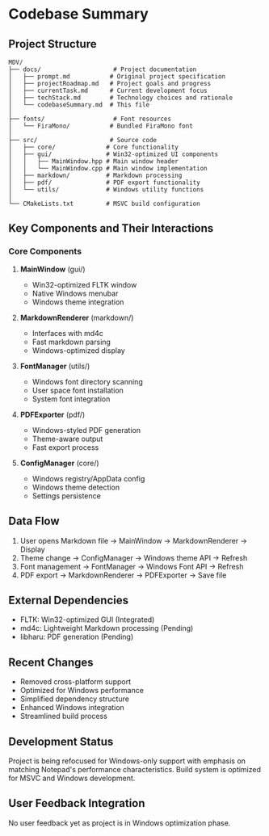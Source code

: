 # Codebase Summary

## Project Structure
```
MDV/
├── docs/                    # Project documentation
│   ├── prompt.md           # Original project specification
│   ├── projectRoadmap.md   # Project goals and progress
│   ├── currentTask.md      # Current development focus
│   ├── techStack.md        # Technology choices and rationale
│   └── codebaseSummary.md  # This file
│
├── fonts/                   # Font resources
│   └── FiraMono/           # Bundled FiraMono font
│
├── src/                    # Source code
│   ├── core/              # Core functionality
│   ├── gui/               # Win32-optimized UI components
│   │   ├── MainWindow.hpp # Main window header
│   │   └── MainWindow.cpp # Main window implementation
│   ├── markdown/          # Markdown processing
│   ├── pdf/               # PDF export functionality
│   └── utils/             # Windows utility functions
│
└── CMakeLists.txt         # MSVC build configuration
```

## Key Components and Their Interactions

### Core Components
1. **MainWindow** (gui/)
   - Win32-optimized FLTK window
   - Native Windows menubar
   - Windows theme integration

2. **MarkdownRenderer** (markdown/)
   - Interfaces with md4c
   - Fast markdown parsing
   - Windows-optimized display

3. **FontManager** (utils/)
   - Windows font directory scanning
   - User space font installation
   - System font integration

4. **PDFExporter** (pdf/)
   - Windows-styled PDF generation
   - Theme-aware output
   - Fast export process

5. **ConfigManager** (core/)
   - Windows registry/AppData config
   - Windows theme detection
   - Settings persistence

## Data Flow
1. User opens Markdown file → MainWindow → MarkdownRenderer → Display
2. Theme change → ConfigManager → Windows theme API → Refresh
3. Font management → FontManager → Windows Font API → Refresh
4. PDF export → MarkdownRenderer → PDFExporter → Save file

## External Dependencies
- FLTK: Win32-optimized GUI (Integrated)
- md4c: Lightweight Markdown processing (Pending)
- libharu: PDF generation (Pending)

## Recent Changes
- Removed cross-platform support
- Optimized for Windows performance
- Simplified dependency structure
- Enhanced Windows integration
- Streamlined build process

## Development Status
Project is being refocused for Windows-only support with emphasis on matching Notepad's performance characteristics. Build system is optimized for MSVC and Windows development.

## User Feedback Integration
No user feedback yet as project is in Windows optimization phase.